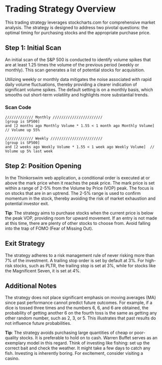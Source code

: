 # Trading Strategy Overview

This trading strategy leverages stockcharts.com for comprehensive market analysis. The strategy is designed to address two pivotal questions: the optimal timing for purchasing stocks and the appropriate purchase price.

## Step 1: Initial Scan
An initial scan of the S&P 500 is conducted to identify volume spikes that are at least 1.25 times the volume of the previous period (weekly or monthly). This scan generates a list of potential stocks for acquisition.

Utilizing weekly or monthly data mitigates the noise associated with rapid daily volume fluctuations, thereby providing a clearer indication of significant volume spikes. The default setting is on a monthly basis, which smooths out short-term volatility and highlights more substantial trends.

### Scan Code
```
///////////// Monthly ///////////////////////
[group is SP500]
and [2 months ago Monthly Volume * 1.55 < 1 month ago Monthly Volume]  // Volume up 55%

///////////// Weekly ////////////////////////
[group is SP500]
and [2 weeks ago Weekly Volume * 1.55 < 1 week ago Weekly Volume]  // Volume up 5% last week
```

## Step 2: Position Opening

In the Thinkorswim web application, a conditional order is executed at or above the mark price when it reaches the peak price. The mark price is set within a range of 2-5% from the Volume by Price (VOP) peak. The focus is on stocks that are in an uptrend. The 2-5% range is used to confirm momentum in the stock, thereby avoiding the risk of market exhaustion and potential investor exit.

**Tip**: The strategy aims to purchase stocks when the current price is below the peak VOP, providing room for upward movement. If an entry is not made at this time, there are plenty of other stocks to choose from. Avoid falling into the trap of FOMO (Fear of Missing Out).

## Exit Strategy

The strategy adheres to a risk management rule of never risking more than 7% of the investment. A trailing stop order is set by default at 3%. For high-risk stocks, such as PLTR, the trailing stop is set at 3%, while for stocks like the Magnificent Seven, it is set at 4%.

## Additional Notes

The strategy does not place significant emphasis on moving averages (MA) since past performance cannot predict future outcomes. For example, if a dice is tossed three times and the numbers 6, 6, and 6 are obtained, the probability of getting another 6 on the fourth toss is the same as getting any other random number, such as 2, 3, or 5. This illustrates that past results do not influence future probabilities.

**Tip**: The strategy avoids purchasing large quantities of cheap or poor-quality stocks. It is preferable to hold on to cash. Warren Buffet serves as an exemplary model in this regard. Think of investing like fishing: set up the correct bait and check the weather. It might take a few days to catch any fish. Investing is inherently boring. For excitement, consider visiting a casino.
